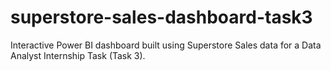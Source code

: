 # superstore-sales-dashboard-task3
Interactive Power BI dashboard built using Superstore Sales data for a Data Analyst Internship Task (Task 3).
